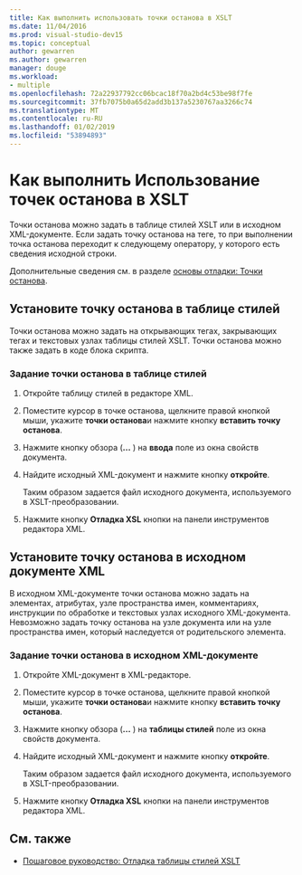 ```yaml
---
title: Как выполнить использовать точки останова в XSLT
ms.date: 11/04/2016
ms.prod: visual-studio-dev15
ms.topic: conceptual
author: gewarren
ms.author: gewarren
manager: douge
ms.workload:
- multiple
ms.openlocfilehash: 72a22937792cc06bcac18f70a2bd4c53be98f7fe
ms.sourcegitcommit: 37fb7075b0a65d2add3b137a5230767aa3266c74
ms.translationtype: MT
ms.contentlocale: ru-RU
ms.lasthandoff: 01/02/2019
ms.locfileid: "53894893"
---
```

# <a name="how-to-use-breakpoints-with-xslt"></a>Как выполнить Использование точек останова в XSLT

Точки останова можно задать в таблице стилей XSLT или в исходном XML-документе. Если задать точку останова на теге, то при выполнении точка останова переходит к следующему оператору, у которого есть сведения исходной строки.

Дополнительные сведения см. в разделе [основы отладки: Точки останова](../debugger/using-breakpoints.md).

## <a name="set-a-breakpoint-in-a-style-sheet"></a>Установите точку останова в таблице стилей

Точки останова можно задать на открывающих тегах, закрывающих тегах и текстовых узлах таблицы стилей XSLT. Точки останова можно также задать в коде блока скрипта.

### <a name="to-set-a-breakpoint-in-a-style-sheet"></a>Задание точки останова в таблице стилей

1.  Откройте таблицу стилей в редакторе XML.

2.  Поместите курсор в точке останова, щелкните правой кнопкой мыши, укажите **точки останова**и нажмите кнопку **вставить точку останова**.

3.  Нажмите кнопку обзора (**...** ) на **ввода** поле из окна свойств документа.

4.  Найдите исходный XML-документ и нажмите кнопку **откройте**.

     Таким образом задается файл исходного документа, используемого в XSLT-преобразовании.

5.  Нажмите кнопку **Отладка XSL** кнопки на панели инструментов редактора XML.

## <a name="set-a-breakpoint-in-an-xml-source-document"></a>Установите точку останова в исходном документе XML

В исходном XML-документе точки останова можно задать на элементах, атрибутах, узле пространства имен, комментариях, инструкции по обработке и текстовых узлах исходного XML-документа. Невозможно задать точку останова на узле документа или на узле пространства имен, который наследуется от родительского элемента.

### <a name="to-set-a-breakpoint-in-an-xml-source-document"></a>Задание точки останова в исходном XML-документе 

1.  Откройте XML-документ в XML-редакторе.

2.  Поместите курсор в точке останова, щелкните правой кнопкой мыши, укажите **точки останова**и нажмите кнопку **вставить точку останова**.

3.  Нажмите кнопку обзора (**...** ) на **таблицы стилей** поле из окна свойств документа.

4.  Найдите исходный XML-документ и нажмите кнопку **откройте**.

     Таким образом задается файл исходного документа, используемого в XSLT-преобразовании.

5.  Нажмите кнопку **Отладка XSL** кнопки на панели инструментов редактора XML.

## <a name="see-also"></a>См. также

- [Пошаговое руководство: Отладка таблицы стилей XSLT](../xml-tools/walkthrough-debug-an-xslt-style-sheet.md)